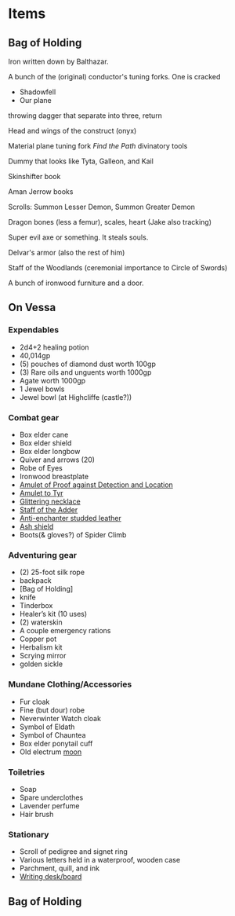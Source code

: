 # Items

## Bag of Holding

Iron written down by Balthazar.

A bunch of the (original) conductor's tuning forks. One is cracked
* Shadowfell
* Our plane

throwing dagger that separate into three, return

Head and wings of the construct (onyx)

Material plane tuning fork
*Find the Path* divinatory tools

Dummy that looks like Tyta, Galleon, and Kail

Skinshifter book

Aman Jerrow books

Scrolls: Summon Lesser Demon, Summon Greater Demon

Dragon bones (less a femur), scales, heart (Jake also tracking)

Super evil axe or something. It steals souls.

Delvar's armor (also the rest of him)

Staff of the Woodlands (ceremonial importance to Circle of Swords)

A bunch of ironwood furniture and a door.

## On Vessa

### Expendables

* 2d4+2 healing potion
* 40,014gp
* (5) pouches of diamond dust worth 100gp
* (3) Rare oils and unguents worth 1000gp
* Agate worth 1000gp
* 1 Jewel bowls
* Jewel bowl (at Highcliffe (castle?))

### Combat gear

* Box elder cane
* Box elder shield
* Box elder longbow
* Quiver and arrows (20)
* Robe of Eyes
* Ironwood breastplate
* [Amulet of Proof against Detection and Location]
* [Amulet to Tyr]
* [Glittering necklace]
* [Staff of the Adder]
* [Anti-enchanter studded leather]
* [Ash shield] 
* Boots\(& gloves?\) of Spider Climb

### Adventuring gear

* (2) 25-foot silk rope
* backpack
* [Bag of Holding]
* knife
* Tinderbox
* Healer’s kit (10 uses)
* (2) waterskin
* A couple emergency rations
* Copper pot
* Herbalism kit
* Scrying mirror
* golden sickle

### Mundane Clothing/Accessories

* Fur cloak
* Fine (but dour) robe
* Neverwinter Watch cloak
* Symbol of Eldath
* Symbol of Chauntea
* Box elder ponytail cuff
* Old electrum [moon]

### Toiletries

* Soap
* Spare underclothes
* Lavender perfume
* Hair brush

### Stationary

* Scroll of pedigree and signet ring
* Various letters held in a waterproof, wooden case
* Parchment, quill, and ink
* [Writing desk/board]

## Bag of Holding


[Amulet of Proof against Detection and Location]: Amulet%20of%20Nondetection
[Writing desk/board]: Writing%20desk.md
[moon]: http://forgottenrealms.wikia.com/wiki/Moon_(coin)
[Ring of Radiant Resistance]: Ring%20of%20radiant%20resistance.md
[Amulet to Tyr]: Amulet%20to%20Tyr.md
[Glittering necklace]: Glittering%20necklace.md
[Staff of the Adder]: Staff%20of%20the%20Adder.md
[Anti-enchanter studded leather]: Anti-enchanter%20studded%20leather.md
[Ash shield]: Ash%20shield.md
